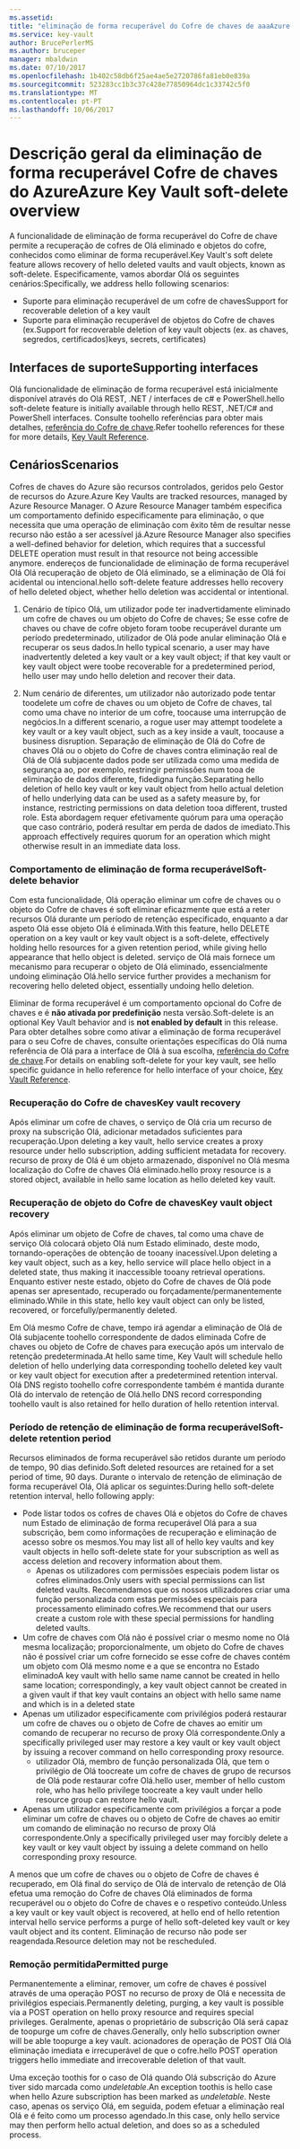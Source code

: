 ```yaml
---
ms.assetid: 
title: "eliminação de forma recuperável do Cofre de chaves de aaaAzure | Microsoft Docs"
ms.service: key-vault
author: BrucePerlerMS
ms.author: bruceper
manager: mbaldwin
ms.date: 07/10/2017
ms.openlocfilehash: 1b402c58db6f25ae4ae5e2720786fa81eb0e839a
ms.sourcegitcommit: 523283cc1b3c37c428e77850964dc1c33742c5f0
ms.translationtype: MT
ms.contentlocale: pt-PT
ms.lasthandoff: 10/06/2017
---
```

# <a name="azure-key-vault-soft-delete-overview"></a><span data-ttu-id="2a7f7-102">Descrição geral da eliminação de forma recuperável Cofre de chaves do Azure</span><span class="sxs-lookup"><span data-stu-id="2a7f7-102">Azure Key Vault soft-delete overview</span></span>

<span data-ttu-id="2a7f7-103">A funcionalidade de eliminação de forma recuperável do Cofre de chave permite a recuperação de cofres de Olá eliminado e objetos do cofre, conhecidos como eliminar de forma recuperável.</span><span class="sxs-lookup"><span data-stu-id="2a7f7-103">Key Vault's soft delete feature allows recovery of hello deleted vaults and vault objects, known as soft-delete.</span></span> <span data-ttu-id="2a7f7-104">Especificamente, vamos abordar Olá os seguintes cenários:</span><span class="sxs-lookup"><span data-stu-id="2a7f7-104">Specifically, we address hello following scenarios:</span></span>

- <span data-ttu-id="2a7f7-105">Suporte para eliminação recuperável de um cofre de chaves</span><span class="sxs-lookup"><span data-stu-id="2a7f7-105">Support for recoverable deletion of a key vault</span></span>
- <span data-ttu-id="2a7f7-106">Suporte para eliminação recuperável de objetos do Cofre de chaves (ex.</span><span class="sxs-lookup"><span data-stu-id="2a7f7-106">Support for recoverable deletion of key vault objects (ex.</span></span> <span data-ttu-id="2a7f7-107">as chaves, segredos, certificados)</span><span class="sxs-lookup"><span data-stu-id="2a7f7-107">keys, secrets, certificates)</span></span>

## <a name="supporting-interfaces"></a><span data-ttu-id="2a7f7-108">Interfaces de suporte</span><span class="sxs-lookup"><span data-stu-id="2a7f7-108">Supporting interfaces</span></span>

<span data-ttu-id="2a7f7-109">Olá funcionalidade de eliminação de forma recuperável está inicialmente disponível através do Olá REST, .NET / interfaces de c# e PowerShell.</span><span class="sxs-lookup"><span data-stu-id="2a7f7-109">hello soft-delete feature is initially available through hello REST, .NET/C# and PowerShell interfaces.</span></span> <span data-ttu-id="2a7f7-110">Consulte toohello referências para obter mais detalhes, [referência do Cofre de chave](https://docs.microsoft.com/azure/key-vault/).</span><span class="sxs-lookup"><span data-stu-id="2a7f7-110">Refer toohello references for these for more details, [Key Vault Reference](https://docs.microsoft.com/azure/key-vault/).</span></span>

## <a name="scenarios"></a><span data-ttu-id="2a7f7-111">Cenários</span><span class="sxs-lookup"><span data-stu-id="2a7f7-111">Scenarios</span></span>

<span data-ttu-id="2a7f7-112">Cofres de chaves do Azure são recursos controlados, geridos pelo Gestor de recursos do Azure.</span><span class="sxs-lookup"><span data-stu-id="2a7f7-112">Azure Key Vaults are tracked resources, managed by Azure Resource Manager.</span></span> <span data-ttu-id="2a7f7-113">O Azure Resource Manager também especifica um comportamento definido especificamente para eliminação, o que necessita que uma operação de eliminação com êxito têm de resultar nesse recurso não estão a ser acessível já.</span><span class="sxs-lookup"><span data-stu-id="2a7f7-113">Azure Resource Manager also specifies a well-defined behavior for deletion, which requires that a successful DELETE operation must result in that resource not being accessible anymore.</span></span> <span data-ttu-id="2a7f7-114">endereços de funcionalidade de eliminação de forma recuperável Olá Olá recuperação de objeto de Olá eliminado, se a eliminação de Olá foi acidental ou intencional.</span><span class="sxs-lookup"><span data-stu-id="2a7f7-114">hello soft-delete feature addresses hello recovery of hello deleted object, whether hello deletion was accidental or intentional.</span></span>

1. <span data-ttu-id="2a7f7-115">Cenário de típico Olá, um utilizador pode ter inadvertidamente eliminado um cofre de chaves ou um objeto do Cofre de chaves; Se esse cofre de chaves ou chave de cofre objeto foram toobe recuperável durante um período predeterminado, utilizador de Olá pode anular eliminação Olá e recuperar os seus dados.</span><span class="sxs-lookup"><span data-stu-id="2a7f7-115">In hello typical scenario, a user may have inadvertently deleted a key vault or a key vault object; if that key vault or key vault object were toobe recoverable for a predetermined period, hello user may undo hello deletion and recover their data.</span></span>

2. <span data-ttu-id="2a7f7-116">Num cenário de diferentes, um utilizador não autorizado pode tentar toodelete um cofre de chaves ou um objeto de Cofre de chaves, tal como uma chave no interior de um cofre, toocause uma interrupção de negócios.</span><span class="sxs-lookup"><span data-stu-id="2a7f7-116">In a different scenario, a rogue user may attempt toodelete a key vault or a key vault object, such as a key inside a vault, toocause a business disruption.</span></span> <span data-ttu-id="2a7f7-117">Separação de eliminação de Olá do Cofre de chaves Olá ou o objeto do Cofre de chaves contra eliminação real de Olá de Olá subjacente dados pode ser utilizada como uma medida de segurança ao, por exemplo, restringir permissões num tooa de eliminação de dados diferente, fidedigna função.</span><span class="sxs-lookup"><span data-stu-id="2a7f7-117">Separating hello deletion of hello key vault or key vault object from hello actual deletion of hello underlying data can be used as a safety measure by, for instance, restricting permissions on data deletion tooa different, trusted role.</span></span> <span data-ttu-id="2a7f7-118">Esta abordagem requer efetivamente quórum para uma operação que caso contrário, poderá resultar em perda de dados de imediato.</span><span class="sxs-lookup"><span data-stu-id="2a7f7-118">This approach effectively requires quorum for an operation which might otherwise result in an immediate data loss.</span></span>

### <a name="soft-delete-behavior"></a><span data-ttu-id="2a7f7-119">Comportamento de eliminação de forma recuperável</span><span class="sxs-lookup"><span data-stu-id="2a7f7-119">Soft-delete behavior</span></span>

<span data-ttu-id="2a7f7-120">Com esta funcionalidade, Olá operação eliminar um cofre de chaves ou o objeto do Cofre de chaves é soft eliminar eficazmente que está a reter recursos Olá durante um período de retenção especificado, enquanto a dar aspeto Olá esse objeto Olá é eliminada.</span><span class="sxs-lookup"><span data-stu-id="2a7f7-120">With this feature, hello DELETE operation on a key vault or key vault object is a soft-delete, effectively holding hello resources for a given retention period, while giving hello appearance that hello object is deleted.</span></span> <span data-ttu-id="2a7f7-121">serviço de Olá mais fornece um mecanismo para recuperar o objeto de Olá eliminado, essencialmente undoing eliminação Olá.</span><span class="sxs-lookup"><span data-stu-id="2a7f7-121">hello service further provides a mechanism for recovering hello deleted object, essentially undoing hello deletion.</span></span> 

<span data-ttu-id="2a7f7-122">Eliminar de forma recuperável é um comportamento opcional do Cofre de chaves e é **não ativada por predefinição** nesta versão.</span><span class="sxs-lookup"><span data-stu-id="2a7f7-122">Soft-delete is an optional Key Vault behavior and is **not enabled by default** in this release.</span></span> <span data-ttu-id="2a7f7-123">Para obter detalhes sobre como ativar a eliminação de forma recuperável para o seu Cofre de chaves, consulte orientações específicas do Olá numa referência de Olá para a interface de Olá à sua escolha, [referência do Cofre de chave](https://docs.microsoft.com/azure/key-vault/).</span><span class="sxs-lookup"><span data-stu-id="2a7f7-123">For details on enabling soft-delete for your key vault, see hello specific guidance in hello reference for hello interface of your choice, [Key Vault Reference](https://docs.microsoft.com/azure/key-vault/).</span></span>

### <a name="key-vault-recovery"></a><span data-ttu-id="2a7f7-124">Recuperação do Cofre de chaves</span><span class="sxs-lookup"><span data-stu-id="2a7f7-124">Key vault recovery</span></span>

<span data-ttu-id="2a7f7-125">Após eliminar um cofre de chaves, o serviço de Olá cria um recurso de proxy na subscrição Olá, adicionar metadados suficientes para recuperação.</span><span class="sxs-lookup"><span data-stu-id="2a7f7-125">Upon deleting a key vault, hello service creates a proxy resource under hello subscription, adding sufficient metadata for recovery.</span></span> <span data-ttu-id="2a7f7-126">recurso de proxy de Olá é um objeto armazenado, disponível no Olá mesma localização do Cofre de chaves Olá eliminado.</span><span class="sxs-lookup"><span data-stu-id="2a7f7-126">hello proxy resource is a stored object, available in hello same location as hello deleted key vault.</span></span> 

### <a name="key-vault-object-recovery"></a><span data-ttu-id="2a7f7-127">Recuperação de objeto do Cofre de chaves</span><span class="sxs-lookup"><span data-stu-id="2a7f7-127">Key vault object recovery</span></span>

<span data-ttu-id="2a7f7-128">Após eliminar um objeto de Cofre de chaves, tal como uma chave de serviço Olá colocará objeto Olá num Estado eliminado, deste modo, tornando-operações de obtenção de tooany inacessível.</span><span class="sxs-lookup"><span data-stu-id="2a7f7-128">Upon deleting a key vault object, such as a key, hello service will place hello object in a deleted state, thus making it inaccessible tooany retrieval operations.</span></span> <span data-ttu-id="2a7f7-129">Enquanto estiver neste estado, objeto do Cofre de chaves de Olá pode apenas ser apresentado, recuperado ou forçadamente/permanentemente eliminado.</span><span class="sxs-lookup"><span data-stu-id="2a7f7-129">While in this state, hello key vault object can only be listed, recovered, or forcefully/permanently deleted.</span></span> 

<span data-ttu-id="2a7f7-130">Em Olá mesmo Cofre de chave, tempo irá agendar a eliminação de Olá de Olá subjacente toohello correspondente de dados eliminada Cofre de chaves ou objeto de Cofre de chaves para execução após um intervalo de retenção predeterminada.</span><span class="sxs-lookup"><span data-stu-id="2a7f7-130">At hello same time, Key Vault will schedule hello deletion of hello underlying data corresponding toohello deleted key vault or key vault object for execution after a predetermined retention interval.</span></span> <span data-ttu-id="2a7f7-131">Olá DNS registo toohello cofre correspondente também é mantida durante Olá do intervalo de retenção de Olá.</span><span class="sxs-lookup"><span data-stu-id="2a7f7-131">hello DNS record corresponding toohello vault is also retained for hello duration of hello retention interval.</span></span>

### <a name="soft-delete-retention-period"></a><span data-ttu-id="2a7f7-132">Período de retenção de eliminação de forma recuperável</span><span class="sxs-lookup"><span data-stu-id="2a7f7-132">Soft-delete retention period</span></span>

<span data-ttu-id="2a7f7-133">Recursos eliminados de forma recuperável são retidos durante um período de tempo, 90 dias definido.</span><span class="sxs-lookup"><span data-stu-id="2a7f7-133">Soft deleted resources are retained for a set period of time, 90 days.</span></span> <span data-ttu-id="2a7f7-134">Durante o intervalo de retenção de eliminação de forma recuperável Olá, Olá aplicar os seguintes:</span><span class="sxs-lookup"><span data-stu-id="2a7f7-134">During hello soft-delete retention interval, hello following apply:</span></span>

- <span data-ttu-id="2a7f7-135">Pode listar todos os cofres de chaves Olá e objetos do Cofre de chaves num Estado de eliminação de forma recuperável Olá para a sua subscrição, bem como informações de recuperação e eliminação de acesso sobre os mesmos.</span><span class="sxs-lookup"><span data-stu-id="2a7f7-135">You may list all of hello key vaults and key vault objects in hello soft-delete state for your subscription as well as access deletion and recovery information about them.</span></span>
    - <span data-ttu-id="2a7f7-136">Apenas os utilizadores com permissões especiais podem listar os cofres eliminados.</span><span class="sxs-lookup"><span data-stu-id="2a7f7-136">Only users with special permissions can list deleted vaults.</span></span> <span data-ttu-id="2a7f7-137">Recomendamos que os nossos utilizadores criar uma função personalizada com estas permissões especiais para processamento eliminado cofres.</span><span class="sxs-lookup"><span data-stu-id="2a7f7-137">We recommend that our users create a custom role with these special permissions for handling deleted vaults.</span></span>
- <span data-ttu-id="2a7f7-138">Um cofre de chaves com Olá não é possível criar o mesmo nome no Olá mesma localização; proporcionalmente, um objeto do Cofre de chaves não é possível criar um cofre fornecido se esse cofre de chaves contém um objeto com Olá mesmo nome e a que se encontra no Estado eliminado</span><span class="sxs-lookup"><span data-stu-id="2a7f7-138">A key vault with hello same name cannot be created in hello same location; correspondingly, a key vault object cannot be created in a given vault if that key vault contains an object with hello same name and which is in a deleted state</span></span> 
- <span data-ttu-id="2a7f7-139">Apenas um utilizador especificamente com privilégios poderá restaurar um cofre de chaves ou o objeto de Cofre de chaves ao emitir um comando de recuperar no recurso de proxy Olá correspondente.</span><span class="sxs-lookup"><span data-stu-id="2a7f7-139">Only a specifically privileged user may restore a key vault or key vault object by issuing a recover command on hello corresponding proxy resource.</span></span>
    - <span data-ttu-id="2a7f7-140">utilizador Olá, membro de função personalizada Olá, que tem o privilégio de Olá toocreate um cofre de chaves de grupo de recursos de Olá pode restaurar cofre Olá.</span><span class="sxs-lookup"><span data-stu-id="2a7f7-140">hello user, member of hello custom role, who has hello privilege toocreate a key vault under hello resource group can restore hello vault.</span></span>
- <span data-ttu-id="2a7f7-141">Apenas um utilizador especificamente com privilégios a forçar a pode eliminar um cofre de chaves ou o objeto de Cofre de chaves ao emitir um comando de eliminação no recurso de proxy Olá correspondente.</span><span class="sxs-lookup"><span data-stu-id="2a7f7-141">Only a specifically privileged user may forcibly delete a key vault or key vault object by issuing a delete command on hello corresponding proxy resource.</span></span>

<span data-ttu-id="2a7f7-142">A menos que um cofre de chaves ou o objeto de Cofre de chaves é recuperado, em Olá final do serviço de Olá de intervalo de retenção de Olá efetua uma remoção do Cofre de chaves Olá eliminados de forma recuperável ou o objeto do Cofre de chaves e o respetivo conteúdo.</span><span class="sxs-lookup"><span data-stu-id="2a7f7-142">Unless a key vault or key vault object is recovered, at hello end of hello retention interval hello service performs a purge of hello soft-deleted key vault or key vault object and its content.</span></span> <span data-ttu-id="2a7f7-143">Eliminação de recurso não pode ser reagendada.</span><span class="sxs-lookup"><span data-stu-id="2a7f7-143">Resource deletion may not be rescheduled.</span></span>

### <a name="permitted-purge"></a><span data-ttu-id="2a7f7-144">Remoção permitida</span><span class="sxs-lookup"><span data-stu-id="2a7f7-144">Permitted purge</span></span>

<span data-ttu-id="2a7f7-145">Permanentemente a eliminar, remover, um cofre de chaves é possível através de uma operação POST no recurso de proxy de Olá e necessita de privilégios especiais.</span><span class="sxs-lookup"><span data-stu-id="2a7f7-145">Permanently deleting, purging, a key vault is possible via a POST operation on hello proxy resource and requires special privileges.</span></span> <span data-ttu-id="2a7f7-146">Geralmente, apenas o proprietário de subscrição Olá será capaz de toopurge um cofre de chaves.</span><span class="sxs-lookup"><span data-stu-id="2a7f7-146">Generally, only hello subscription owner will be able toopurge a key vault.</span></span> <span data-ttu-id="2a7f7-147">acionadores de operação de POST Olá Olá eliminação imediata e irrecuperável de que o cofre.</span><span class="sxs-lookup"><span data-stu-id="2a7f7-147">hello POST operation triggers hello immediate and irrecoverable deletion of that vault.</span></span> 

<span data-ttu-id="2a7f7-148">Uma exceção toothis for o caso de Olá quando Olá subscrição do Azure tiver sido marcada como *undeletable*.</span><span class="sxs-lookup"><span data-stu-id="2a7f7-148">An exception toothis is hello case when hello Azure subscription has been marked as *undeletable*.</span></span> <span data-ttu-id="2a7f7-149">Neste caso, apenas os serviço Olá, em seguida, podem efetuar a eliminação real Olá e é feito como um processo agendado.</span><span class="sxs-lookup"><span data-stu-id="2a7f7-149">In this case, only hello service may then perform hello actual deletion, and does so as a scheduled process.</span></span> 



